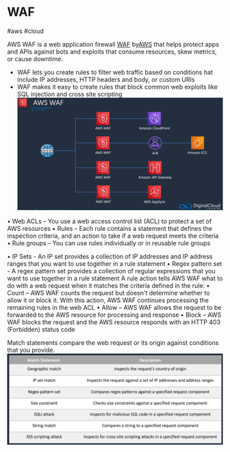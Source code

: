 # WAF

#aws #cloud 

AWS WAF is a web application firewall [WAF](Cyber%20Security/Cloud%20Security/WAF.md) by[AWS](Cloud%20Computing/AWS/AWS.md) that helps protect apps and APIs against bots and exploits that consume resources, skew metrics, or cause downtime.

- WAF lets you create rules to filter web traffic based on conditions  hat include IP addresses, HTTP headers and body, or custom URIs
- WAF makes it easy to create rules that block common web exploits like SQL injection and cross site scripting
![](Attachments/Pasted%20image%2020230322010416.png)


• Web ACLs – You use a web access control list (ACL) to protect a set of AWS resources
• Rules – Each rule contains a statement that defines the inspection criteria, and an action to take if a web request meets the criteria
• Rule groups – You can use rules individually or in reusable rule groups

• IP Sets - An IP set provides a collection of IP addresses and IP address ranges that you want to use together in a rule statement
• Regex pattern set - A regex pattern set provides a collection of regular expressions that you want to use together in a rule statement
A rule action tells AWS WAF what to do with a web request when it matches the criteria defined in the rule: 
• Count – AWS WAF counts the request but doesn't determine whether to allow it or block it. With this action, AWS WAF continues processing the remaining rules in the web ACL 
• Allow – AWS WAF allows the request to be forwarded to the AWS resource for processing and response 
• Block – AWS WAF blocks the request and the AWS resource responds with an HTTP 403 (Forbidden) status code

Match statements compare the web request or its origin against conditions that you provide.
![](Attachments/Pasted%20image%2020230322010733.png)